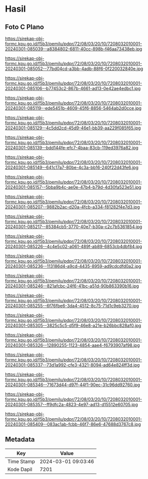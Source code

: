 # Hasil

## Foto C Plano

https://sirekap-obj-formc.kpu.go.id/f5b3/pemilu/pdpr/72/08/03/20/10/7208032010001-20240301-085039--a8384802-6811-40cc-898b-f46aa73438eb.jpg

https://sirekap-obj-formc.kpu.go.id/f5b3/pemilu/pdpr/72/08/03/20/10/7208032010001-20240301-085052--77bd04cd-a3bb-4adb-88f6-0f220032840e.jpg

https://sirekap-obj-formc.kpu.go.id/f5b3/pemilu/pdpr/72/08/03/20/10/7208032010001-20240301-085106--b77453c2-867b-4661-ad13-0e42ae4edbc1.jpg

https://sirekap-obj-formc.kpu.go.id/f5b3/pemilu/pdpr/72/08/03/20/10/7208032010001-20240301-085119--ede5451b-4609-45f6-8856-5464ab2d0cce.jpg

https://sirekap-obj-formc.kpu.go.id/f5b3/pemilu/pdpr/72/08/03/20/10/7208032010001-20240301-085129--4c5dd2cd-45d9-46e1-bb39-aa229f085f65.jpg

https://sirekap-obj-formc.kpu.go.id/f5b3/pemilu/pdpr/72/08/03/20/10/7208032010001-20240301-085139--bdd144fe-efc7-4baa-83cb-119ed3976a82.jpg

https://sirekap-obj-formc.kpu.go.id/f5b3/pemilu/pdpr/72/08/03/20/10/7208032010001-20240301-085149--641c17a7-80be-4c3a-bb16-240f22d43fe6.jpg

https://sirekap-obj-formc.kpu.go.id/f5b3/pemilu/pdpr/72/08/03/20/10/7208032010001-20240301-085157--5bba9b4c-ae0e-47b4-b79d-4d30fa523e51.jpg

https://sirekap-obj-formc.kpu.go.id/f5b3/pemilu/pdpr/72/08/03/20/10/7208032010001-20240301-085207--9882b2ac-d20a-4fcb-a334-f81282f4e7d3.jpg

https://sirekap-obj-formc.kpu.go.id/f5b3/pemilu/pdpr/72/08/03/20/10/7208032010001-20240301-085217--85384cb5-3770-40e7-b30a-c2c7b5361854.jpg

https://sirekap-obj-formc.kpu.go.id/f5b3/pemilu/pdpr/72/08/03/20/10/7208032010001-20240301-085226--4c4e5c02-a061-489f-ab89-6853cb4dbf84.jpg

https://sirekap-obj-formc.kpu.go.id/f5b3/pemilu/pdpr/72/08/03/20/10/7208032010001-20240301-085236--113186d4-a9cd-4435-8959-ad9cdcdfd0a2.jpg

https://sirekap-obj-formc.kpu.go.id/f5b3/pemilu/pdpr/72/08/03/20/10/7208032010001-20240301-085246--821afcbc-24f6-41bc-a51d-90b863390b16.jpg

https://sirekap-obj-formc.kpu.go.id/f5b3/pemilu/pdpr/72/08/03/20/10/7208032010001-20240301-085255--6f76fbe6-3da4-4512-8c75-71d1c9eb3270.jpg

https://sirekap-obj-formc.kpu.go.id/f5b3/pemilu/pdpr/72/08/03/20/10/7208032010001-20240301-085305--3825c5c5-d5f9-46e8-a21e-b26bbc828af0.jpg

https://sirekap-obj-formc.kpu.go.id/f5b3/pemilu/pdpr/72/08/03/20/10/7208032010001-20240301-085326--12890255-1123-4854-aae4-f6793907af98.jpg

https://sirekap-obj-formc.kpu.go.id/f5b3/pemilu/pdpr/72/08/03/20/10/7208032010001-20240301-085337--73d1a992-cfe3-4321-8094-ad64e824ff3d.jpg

https://sirekap-obj-formc.kpu.go.id/f5b3/pemilu/pdpr/72/08/03/20/10/7208032010001-20240301-085346--71673d44-d97f-44f1-90ec-31c96dd92760.jpg

https://sirekap-obj-formc.kpu.go.id/f5b3/pemilu/pdpr/72/08/03/20/10/7208032010001-20240301-085357--ff9dfc2a-4823-4e97-ad13-d15512e60705.jpg

https://sirekap-obj-formc.kpu.go.id/f5b3/pemilu/pdpr/72/08/03/20/10/7208032010001-20240301-085409--083ac1ab-fcbb-46f7-86e6-47688d3767c8.jpg


## Metadata

| Key        | Value               |
| ---------- | ------------------- |
| Time Stamp | 2024-03-01 09:03:46 |
| Kode Dapil | 7201                |



